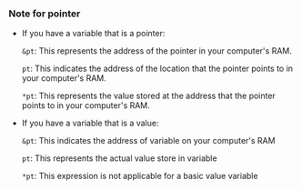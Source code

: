 ### Note for pointer

- If you have a variable that is a pointer:

	`&pt`: This represents the address of the pointer in your computer's RAM.

	`pt`: This indicates the address of the location that the pointer points to in your computer's RAM.

    `*pt`: This represents the value stored at the address that the pointer points to in your computer's RAM.

- If you have a variable that is a value:

    `&pt`: This indicates the address of variable on your computer's RAM
    
    `pt`: This represents the actual value store in variable

    `*pt`: This expression is not applicable for a basic value variable